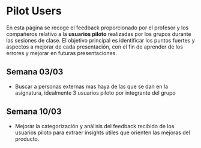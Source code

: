 # Pilot Users

En esta página se recoge el feedback proporcionado por el profesor y los compañeros relativo a la **usuarios piloto** realizadas por los grupos durante las sesiones de clase. El objetivo principal es identificar los puntos fuertes y aspectos a mejorar de cada presentación, con el fin de aprender de los errores y mejorar en futuras presentaciones. 

## Semana 03/03
- Buscar a personas externas mas haya de las que se dan en la asignatura, idealmente 3 usuarios piloto por integrante del grupo

## Semana 10/03
- Mejorar la categorización y análisis del feedback recibido de los usuarios piloto para extraer insights útiles que orienten las mejoras del producto.
